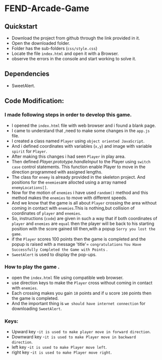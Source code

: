 # FEND-Arcade-Game

## Quickstart

-   Download the project from github through the link provided in it.
-   Open the downloaded folder.
-   Folder has the sub-folders (`css/style.css`)
-   Locate the file `index.html` and open it with a Browser.
-   observe the errors in the console and start working to solve it.

## Dependencies

-   SweetAlert.


## Code Modification:

### I made following steps in order to develop this game.


-   I opened the `index.html` file with web browser and i found a blank page.
-   I came to understand that ,need to make some changes in the `app.js` file.
-   I created a class named `Player` using `object oriented JavaScript`.
-   And i defined coordinates with variables (`x,y`) and image with variable `spirit` for `Player`.
-   After making this changes i had seen `Player` in play area.
-   Then defined  _Player.prototype.handleInput_ to the Player using `switch case` control statements. This function enable Player to move in the direction programmed with assigned lengths.
-   The class for `enemy` is already provided in the skeleton project. And positions for the `enemies`are allocted using a array named `enemyLocations[]`.
-   Now for the motion of `enemies` i have used `random()` method and this method makes the `enemies` to move with different speeds.
-   And we know that the game is all about `Player` crossing the area without coming in contact with `enemies`.This is nothing,but collision of coordinates of `player` and `enemies`.
-   So, instructions (`code`) are given in such a way that if both coordinates of `player` and `enemies` are `equal` then the player will be back to his starting position with the score gained till then,with a popup `Sorry you lost the game`.
-   if the `Player` scores 100 points then the game is completed and the popup is raised with a message 'title'= `congratulations` `You Have Successfully Completed the Game with Points` .      
-   `SweetAlert` is used to display the pop-ups.

### How to play the game .

-   open the `index.html` file using compatible web browser.  
-   use direction keys to make the `Player` cross without coming in contact with `enemies`.
-   Each crossing makes you gain `10` points and if u score `100` points then the game is completed.
-   And the important thing is `we should have internet connection` for downloading `SweetAlert`.
### Keys:

-   Upward key -`it is used to make player move in forward direction`.
-   Downward key -`it is used to make Player move in backward direction`.
-   left key -`it is used to make Player move left`.
-   right key -`it is used to make Player move right`.
